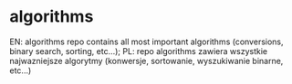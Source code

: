 # algorithms
EN: algorithms repo contains all most important algorithms (conversions, binary search, sorting, etc...); PL: repo algorithms zawiera wszystkie najwazniejsze algorytmy (konwersje, sortowanie, wyszukiwanie binarne, etc...)
